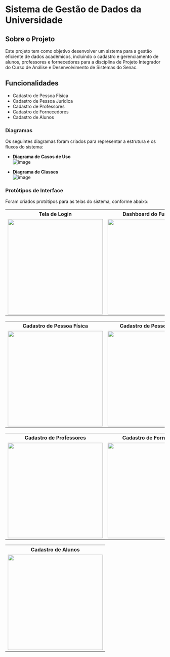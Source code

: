 # Sistema de Gestão de Dados da Universidade  

## Sobre o Projeto  
Este projeto tem como objetivo desenvolver um sistema para a gestão eficiente de dados acadêmicos, incluindo o cadastro e gerenciamento de alunos, professores e fornecedores para a disciplina de Projeto Integrador do Curso de Análise e Desenvolvimento de Sistemas do Senac.  

##  Funcionalidades  
- Cadastro de Pessoa Física ​
- Cadastro de Pessoa Jurídica ​
- Cadastro de Professores ​
- Cadastro de Fornecedores ​
- Cadastro de Alunos
 


###  Diagramas  
Os seguintes diagramas foram criados para representar a estrutura e os fluxos do sistema:  
- **Diagrama de Casos de Uso**   
 ![image](https://github.com/user-attachments/assets/569c44f9-2e18-48d8-95aa-6e5fcaf936cd)

- **Diagrama de Classes**   
![image](https://github.com/user-attachments/assets/b9462230-5b62-4f37-b0ee-99211d8aa286)



###  Protótipos de Interface  
Foram criados protótipos para as telas do sistema, conforme abaixo:

<table>
  <tr>
    <th>Tela de Login</th>
    <th>Dashboard do Funcionário</th>
  </tr>
  <tr>
    <td><img src="https://github.com/user-attachments/assets/c7ce55b6-3808-454b-a568-fae2dc8fd475" width="300"></td>
    <td><img src="https://github.com/user-attachments/assets/14d3a6c4-2d94-4ef1-8448-6bba017e4c4c" width="300"></td>
  </tr>
</table>

<table>
  <tr>
    <th>Cadastro de Pessoa Física</th>
    <th>Cadastro de Pessoa Jurídica</th>
  </tr>
  <tr>
    <td><img src="https://github.com/user-attachments/assets/e786179b-019c-47bf-bf32-3e1488229efa" width="300"></td>
    <td><img src="https://github.com/user-attachments/assets/9972b90e-27ef-4706-9bac-b1e29de5928c" width="300"></td>
  </tr>
</table>

<table>
  <tr>
    <th>Cadastro de Professores</th>
    <th>Cadastro de Fornecedores</th>
  </tr>
  <tr>
    <td><img src="https://github.com/user-attachments/assets/8d58cacd-6c03-4f68-b72c-9c70e6eaad18" width="300"></td>
    <td><img src="https://github.com/user-attachments/assets/67b11508-2b76-4f74-b089-8eacbefa83ec" width="300"></td>
  </tr>
</table>

<table>
  <tr>
    <th>Cadastro de Alunos</th>
  </tr>
  <tr>
    <td><img src="https://github.com/user-attachments/assets/3074b39d-375e-46ff-ab55-06464e2cd634" width="300"></td>
  </tr>
</table>




